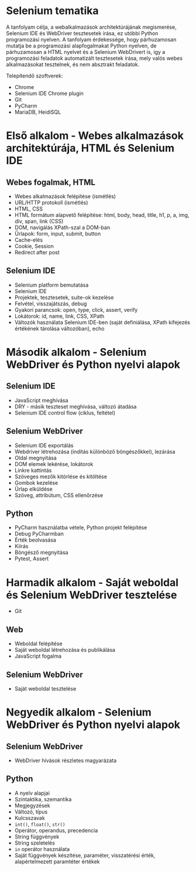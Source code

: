 # Selenium tematika

A tanfolyam célja, a webalkalmazások architektúrájának megismerése, Selenium IDE és WebDriver tesztesetek írása, ez utóbbi Python programozási nyelven.
A tanfolyam érdekessége, hogy párhuzamosan mutatja be a programozási alapfogalmakat Python nyelven, de párhuzamosan a HTML nyelvet és a Selenium WebDrivert is, 
így a programozási feladatok automatizált tesztesetek írása, mely valós webes alkalmazásokat tesztelnek, és nem absztrakt feladatok.

Telepítendő szoftverek:

* Chrome
* Selenium IDE Chrome plugin
* Git
* PyCharm
* MariaDB, HeidiSQL

# Első alkalom - Webes alkalmazások architektúrája, HTML és Selenium IDE

## Webes fogalmak, HTML

* Webes alkalmazások felépítése (ismétlés)
* URL/HTTP protokoll (ismétlés)
* HTML, CSS
* HTML formátum alapvető felépítése: html, body, head, title, h1, p, a, img, div, span, link (CSS)
* DOM, navigálás XPath-szal a DOM-ban
* Űrlapok: form, input, submit, button
* Cache-elés
* Cookie, Session
* Redirect after post

## Selenium IDE

* Selenium platform bemutatása
* Selenium IDE
* Projektek, tesztesetek, suite-ok kezelése
* Felvétel, visszajátszás, debug
* Gyakori parancsok: open, type, click, assert, verify
* Lokátorok: id, name, link, CSS, XPath
* Változók használata Selenium IDE-ben (saját definiálása, XPath kifejezés értékének tárolása változóban), echo

# Második alkalom - Selenium WebDriver és Python nyelvi alapok

## Selenium IDE

* JavaScript meghívása 
* DRY - másik teszteset meghívása, változó átadása
* Selenium IDE control flow (ciklus, feltétel)


## Selenium WebDriver

* Selenium IDE exportálás
* Webdriver létrehozása (indítás különböző böngészőkkel), lezárása
* Oldal megnyitása
* DOM elemek lekérése, lokátorok
* Linkre kattintás
* Szöveges mezők kitörlése és kitöltése
* Gombok kezelése
* Űrlap elküldése
* Szöveg, attribútum, CSS ellenőrzése

## Python

* PyCharm használatba vétele, Python projekt felépítése
* Debug PyCharmban
* Érték beolvasása
* Kiírás
* Böngésző megnyitása
* Pytest, Assert

# Harmadik alkalom - Saját weboldal és Selenium WebDriver tesztelése

* Git

## Web

* Weboldal felépítése
* Saját weboldal létrehozása és publikálása
* JavaScript fogalma

## Selenium WebDriver

* Saját weboldal tesztelése

# Negyedik alkalom - Selenium WebDriver és Python nyelvi alapok

## Selenium WebDriver

* WebDriver hívások részletes magyarázata

## Python

* A nyelv alapjai
* Szintaktika, szemantika
* Megjegyzések
* Változó, típus
* Kulcsszavak
* `int()`, `float()`, `str()`
* Operátor, operandus, precedencia
* String függvények
* String szeletelés
* `in` operátor használata
* Saját függvények készítése, paraméter, visszatérési érték, alapértelmezett
  paramtéter értékek